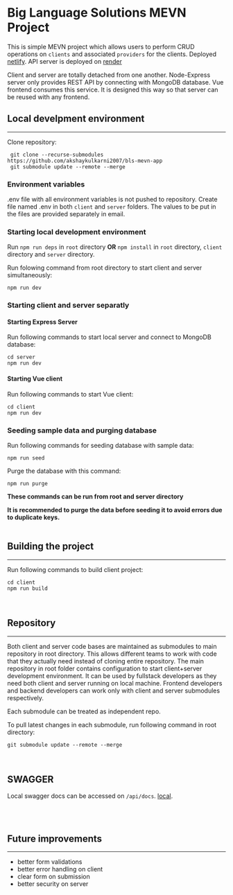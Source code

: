 # Big Language Solutions MEVN Project

This is simple MEVN project which allows users to perform CRUD operations on `clients` and associated `providers` for the clients. Deployed [netlify](https://prismatic-genie-08330c.netlify.app/). API server is deployed on [render](https://mevn-clients-server.onrender.com)

Client and server are totally detached from one another. Node-Express server only provides REST API by connecting with MongoDB database. Vue frontend consumes this service. It is designed this way so that server can be reused with any frontend.
<br/>

## Local develpment environment

---

Clone repository:

```
 git clone --recurse-submodules https://github.com/akshaykulkarni2007/bls-mevn-app
 git submodule update --remote --merge

```

### Environment variables

.env file with all environment variables is not pushed to repository. Create file named .env in both `client` and `server` folders. The values to be put in the files are provided separately in email.
<br/>

### Starting local development environment

Run `npm run deps` in `root` directory **OR** `npm install` in `root` directory, `client` directory and `server` directory.

Run folowing command from root directory to start client and server simultaneously:

```
npm run dev
```

### Starting client and server separatly

#### Starting Express Server

Run following commands to start local server and connect to MongoDB database:

```
cd server
npm run dev
```

#### Starting Vue client

Run following commands to start Vue client:

```
cd client
npm run dev
```

### Seeding sample data and purging database

Run following commands for seeding database with sample data:

```
npm run seed
```

Purge the database with this command:

```
npm run purge
```

**These commands can be run from root and server directory**

**It is recommended to purge the data before seeding it to avoid errors due to duplicate keys.**
<br/><br/>

## Building the project

---

Run following commands to build client project:

```
cd client
npm run build
```

<br/>

## Repository

---

Both client and server code bases are maintained as submodules to main repository in root directory. This allows different teams to work with code that they actually need instead of cloning entire repository. The main repository in root folder contains configuration to start client+server development environment. It can be used by fullstack developers as they need both client and server running on local machine. Frontend developers and backend developers can work only with client and server submodules respectively.

Each submodule can be treated as independent repo.

To pull latest changes in each submodule, run following command in root directory:

```
git submodule update --remote --merge
```

<br/>

## SWAGGER

Local swagger docs can be accessed on `/api/docs`. [local](http://localhost:5000/api/docs).

<br/><br/>

## Future improvements

---

- better form validations
- better error handling on client
- clear form on submission
- better security on server
